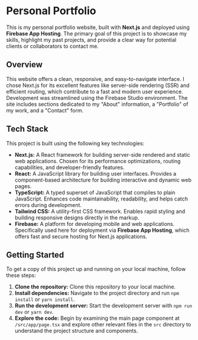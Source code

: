 # Personal Portfolio

This is my personal portfolio website, built with **Next.js** and deployed using **Firebase App Hosting**. The primary goal of this project is to showcase my skills, highlight my past projects, and provide a clear way for potential clients or collaborators to contact me.

## Overview

This website offers a clean, responsive, and easy-to-navigate interface. I chose Next.js for its excellent features like server-side rendering (SSR) and efficient routing, which contribute to a fast and modern user experience. Development was streamlined using the Firebase Studio environment. The site includes sections dedicated to my "About" information, a "Portfolio" of my work, and a "Contact" form.

## Tech Stack

This project is built using the following key technologies:

*   **Next.js:** A React framework for building server-side rendered and static web applications. Chosen for its performance optimizations, routing capabilities, and developer-friendly features.
*   **React:** A JavaScript library for building user interfaces. Provides a component-based architecture for building interactive and dynamic web pages.
*   **TypeScript:** A typed superset of JavaScript that compiles to plain JavaScript. Enhances code maintainability, readability, and helps catch errors during development.
*   **Tailwind CSS:** A utility-first CSS framework. Enables rapid styling and building responsive designs directly in the markup.
*   **Firebase:** A platform for developing mobile and web applications. Specifically used here for deployment via **Firebase App Hosting**, which offers fast and secure hosting for Next.js applications.

## Getting Started

To get a copy of this project up and running on your local machine, follow these steps:

1.  **Clone the repository:** Clone this repository to your local machine.
2.  **Install dependencies:** Navigate to the project directory and run `npm install` or `yarn install`.
3.  **Run the development server:** Start the development server with `npm run dev` or `yarn dev`.
4.  **Explore the code:** Begin by examining the main page component at `/src/app/page.tsx` and explore other relevant files in the `src` directory to understand the project structure and components.

